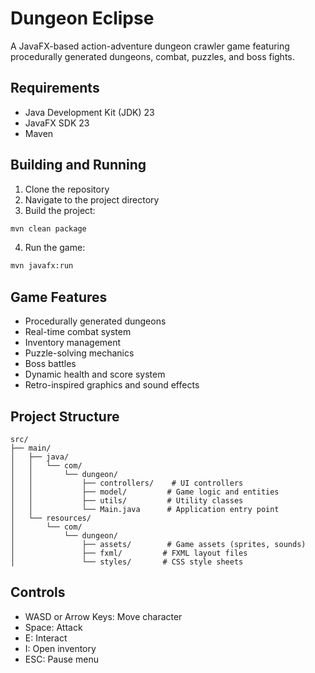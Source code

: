 # Dungeon Eclipse

A JavaFX-based action-adventure dungeon crawler game featuring procedurally generated dungeons, combat, puzzles, and boss fights.

## Requirements
- Java Development Kit (JDK) 23
- JavaFX SDK 23
- Maven

## Building and Running
1. Clone the repository
2. Navigate to the project directory
3. Build the project:
```bash
mvn clean package
```
4. Run the game:
```bash
mvn javafx:run
```

## Game Features
- Procedurally generated dungeons
- Real-time combat system
- Inventory management
- Puzzle-solving mechanics
- Boss battles
- Dynamic health and score system
- Retro-inspired graphics and sound effects

## Project Structure
```
src/
├── main/
│   ├── java/
│   │   └── com/
│   │       └── dungeon/
│   │           ├── controllers/    # UI controllers
│   │           ├── model/         # Game logic and entities
│   │           ├── utils/         # Utility classes
│   │           └── Main.java      # Application entry point
│   └── resources/
│       └── com/
│           └── dungeon/
│               ├── assets/        # Game assets (sprites, sounds)
│               ├── fxml/         # FXML layout files
│               └── styles/       # CSS style sheets
```

## Controls
- WASD or Arrow Keys: Move character
- Space: Attack
- E: Interact
- I: Open inventory
- ESC: Pause menu
